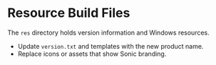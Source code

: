 # Resource Build Files

The `res` directory holds version information and Windows resources.

- Update `version.txt` and templates with the new product name.
- Replace icons or assets that show Sonic branding.
